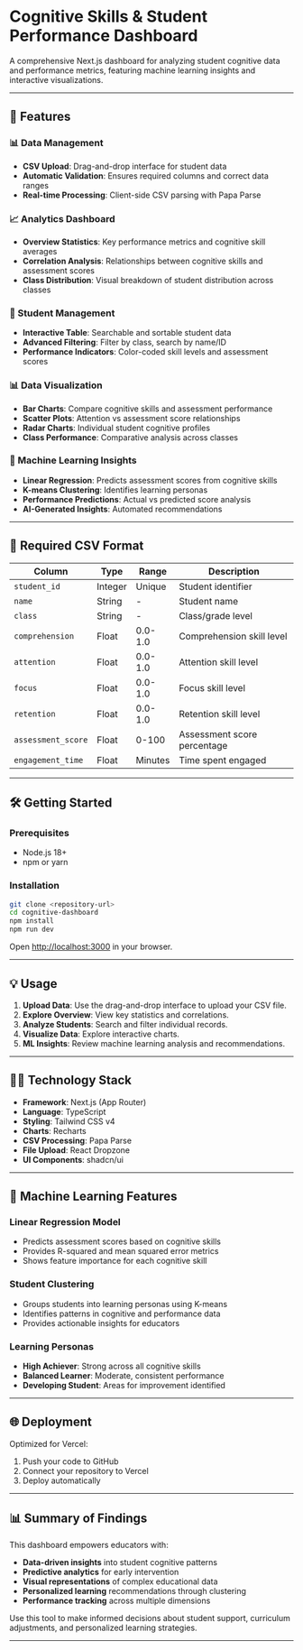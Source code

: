 # Cognitive Skills & Student Performance Dashboard

A comprehensive Next.js dashboard for analyzing student cognitive data and performance metrics, featuring machine learning insights and interactive visualizations.

---

## 🚀 Features

### 📊 Data Management
- **CSV Upload**: Drag-and-drop interface for student data
- **Automatic Validation**: Ensures required columns and correct data ranges
- **Real-time Processing**: Client-side CSV parsing with Papa Parse

### 📈 Analytics Dashboard
- **Overview Statistics**: Key performance metrics and cognitive skill averages
- **Correlation Analysis**: Relationships between cognitive skills and assessment scores
- **Class Distribution**: Visual breakdown of student distribution across classes

### 👥 Student Management
- **Interactive Table**: Searchable and sortable student data
- **Advanced Filtering**: Filter by class, search by name/ID
- **Performance Indicators**: Color-coded skill levels and assessment scores

### 📊 Data Visualization
- **Bar Charts**: Compare cognitive skills and assessment performance
- **Scatter Plots**: Attention vs assessment score relationships
- **Radar Charts**: Individual student cognitive profiles
- **Class Performance**: Comparative analysis across classes

### 🤖 Machine Learning Insights
- **Linear Regression**: Predicts assessment scores from cognitive skills
- **K-means Clustering**: Identifies learning personas
- **Performance Predictions**: Actual vs predicted score analysis
- **AI-Generated Insights**: Automated recommendations

---

## 📄 Required CSV Format

| Column            | Type    | Range   | Description                       |
|-------------------|---------|---------|-----------------------------------|
| `student_id`      | Integer | Unique  | Student identifier                |
| `name`            | String  | -       | Student name                      |
| `class`           | String  | -       | Class/grade level                 |
| `comprehension`   | Float   | 0.0-1.0 | Comprehension skill level         |
| `attention`       | Float   | 0.0-1.0 | Attention skill level             |
| `focus`           | Float   | 0.0-1.0 | Focus skill level                 |
| `retention`       | Float   | 0.0-1.0 | Retention skill level             |
| `assessment_score`| Float   | 0-100   | Assessment score percentage       |
| `engagement_time` | Float   | Minutes | Time spent engaged                |

---

## 🛠️ Getting Started

### Prerequisites
- Node.js 18+
- npm or yarn

### Installation

```sh
git clone <repository-url>
cd cognitive-dashboard
npm install
npm run dev
```

Open [http://localhost:3000](http://localhost:3000) in your browser.

---

## 💡 Usage

1. **Upload Data**: Use the drag-and-drop interface to upload your CSV file.
2. **Explore Overview**: View key statistics and correlations.
3. **Analyze Students**: Search and filter individual records.
4. **Visualize Data**: Explore interactive charts.
5. **ML Insights**: Review machine learning analysis and recommendations.

---

## 🧑‍💻 Technology Stack

- **Framework**: Next.js (App Router)
- **Language**: TypeScript
- **Styling**: Tailwind CSS v4
- **Charts**: Recharts
- **CSV Processing**: Papa Parse
- **File Upload**: React Dropzone
- **UI Components**: shadcn/ui

---

## 🤖 Machine Learning Features

### Linear Regression Model
- Predicts assessment scores based on cognitive skills
- Provides R-squared and mean squared error metrics
- Shows feature importance for each cognitive skill

### Student Clustering
- Groups students into learning personas using K-means
- Identifies patterns in cognitive and performance data
- Provides actionable insights for educators

### Learning Personas
- **High Achiever**: Strong across all cognitive skills
- **Balanced Learner**: Moderate, consistent performance
- **Developing Student**: Areas for improvement identified

---

## 🌐 Deployment

Optimized for Vercel:

1. Push your code to GitHub
2. Connect your repository to Vercel
3. Deploy automatically

---

## 📊 Summary of Findings

This dashboard empowers educators with:
- **Data-driven insights** into student cognitive patterns
- **Predictive analytics** for early intervention
- **Visual representations** of complex educational data
- **Personalized learning** recommendations through clustering
- **Performance tracking** across multiple dimensions

Use this tool to make informed decisions about student support, curriculum adjustments, and personalized learning strategies.

---